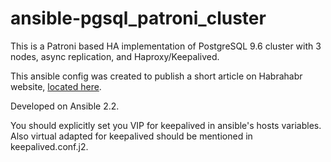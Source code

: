 # ansible-pgsql_patroni_cluster
This is a Patroni based HA implementation of PostgreSQL 9.6 cluster with 3 nodes, async replication, and Haproxy/Keepalived.

This ansible config was created to publish a short article on Habrahabr website, <a href="https://habrahabr.ru/post/322036/">located here</a>.

Developed on Ansible 2.2.

You should explicitly set you VIP for keepalived in ansible's hosts variables.
Also virtual adapted for keepalived should be mentioned in keepalived.conf.j2.
